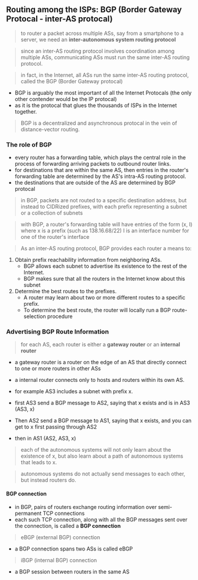## Routing among the ISPs: BGP (Border Gateway Protocal - inter-AS protocal)

> to router a packet across multiple ASs, say from a smartphone to a server, we need an **inter-autonomous system routing protocol**

> since an inter-AS routing protocol involves coordination among multiple ASs, communicating ASs must run the same inter-AS routing protocol.

> in fact, in the Internet, all ASs run the same inter-AS routing protocol, called the BGP (Border Gateway protocal)

- BGP is arguably the most important of all the Internet Protocals (the only other contender would be the IP protocal)
- as it is the protocal that glues the thousands of ISPs in the Internet together.

> BGP is a decentralized and asynchronous protocal in the vein of distance-vector routing.

### The role of BGP

- every router has a forwarding table, which plays the central role in the process of forwarding arriving packets to outbound router links.
- for destinations that are within the same AS, then entries in the router's forwarding table are determined by the AS's intra-AS routing protocol.
- the destinations that are outside of the AS are determined by BGP protocal

> in BGP, packets are not routed to a specific destination address, but instead to CIDRized prefixes, 
> with each prefix representing a subnet or a collection of subnets

> with BGP, a router's forwarding table will have entries of the form (x, I)
> where x is a prefix (such as 138.16.68/22)
> I is an interface number for one of the router's interface

> As an inter-AS routing protocol, BGP provides each router a means to:
1. Obtain prefix reachability information from neighboring ASs.
   - BGP allows each subnet to advertise its existence to the rest of the Internet.
   - BGP makes sure that all the routers in the Internet know about this subnet
2. Determine the best routes to the prefixes.
   - A router may learn about two or more different routes to a specific prefix.
   - To determine the best route, the router will locally run a BGP route-selection procedure 

### Advertising BGP Route Information

> for each AS, each router is either a **gateway router** or an **internal router**
- a gateway router is a router on the edge of an AS that directly connect to one or more routers in other ASs
- a internal router connects only to hosts and routers within its own AS.

- for example AS3 includes a subnet with prefix x.
- first AS3 send a BGP message to AS2, saying that x exists and is in AS3 (AS3, x)
- Then AS2 send a BGP message to AS1, saying that x exists, and you can get to x first passing through AS2
- then in AS1 (AS2, AS3, x)
> each of the autonomous systems will not only learn about the existence of x, but also learn about a path of autonomous systems that leads to x.

> autonomous systems do not actually send messages to each other, but instead routers do.

#### BGP connection
- in BGP, pairs of routers exchange routing information over semi-permanent TCP connections
- each such TCP connection, along with all the BGP messages sent over the connection, is called a **BGP connection**

> eBGP (external BGP) connection
- a BGP connection spans two ASs is called eBGP

> iBGP (internal BGP) connection
- a BGP session between routers in the same AS
